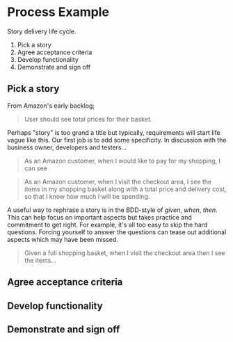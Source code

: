 # Process Example

Story delivery life cycle.

1. Pick a story
1. Agree acceptance criteria
1. Develop functionality
1. Demonstrate and sign off

## Pick a story

From Amazon's early backlog;

> User should see total prices for their basket.

Perhaps "story" is too grand a title but typically, requirements will start life vague like this. Our first job is to add some specificity. In discussion with the business owner, developers and testers...

> As an Amazon customer, when I would like to pay for my shopping, I can see

> As an Amazon customer, when I visit the checkout area, I see the items in my shopping basket along with a total price and delivery cost, so that I know how much I will be spending.


A useful way to rephrase a story is in the BDD-style of _given_, _when_, _then_. This can help focus on important aspects but takes practice and commitment to get right. For example, it's all too easy to skip the hard questions. Forcing yourself to answer the questions can tease out additional aspects which may have been missed.

> Given a full shopping basket, when I visit the checkout area then I see the items...


## Agree acceptance criteria

## Develop functionality

## Demonstrate and sign off